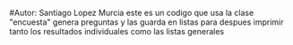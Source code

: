 #Autor: Santiago Lopez Murcia
este es un codigo que usa la clase "encuesta" genera preguntas y las guarda en listas para despues imprimir tanto los resultados individuales como las listas generales
